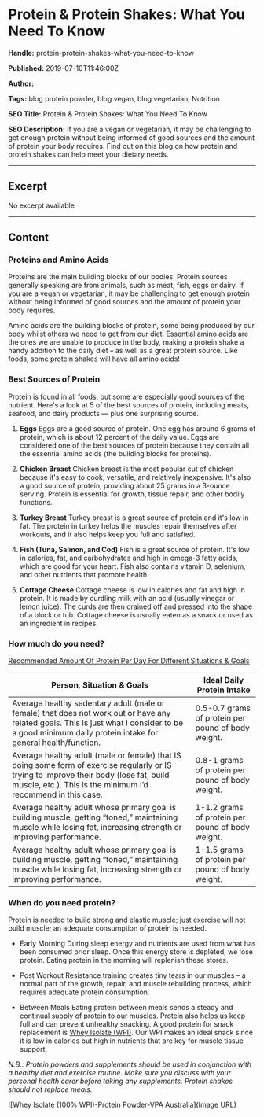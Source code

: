 # Protein & Protein Shakes: What You Need To Know

**Handle:** protein-protein-shakes-what-you-need-to-know

**Published:** 2019-07-10T11:46:00Z

**Author:**  

**Tags:** blog protein powder, blog vegan, blog vegetarian, Nutrition

**SEO Title:** Protein & Protein Shakes: What You Need To Know

**SEO Description:** If you are a vegan or vegetarian, it may be challenging to get enough protein without being informed of good sources and the amount of protein your body requires. Find out on this blog on how protein and protein shakes can help meet your dietary needs.

---

## Excerpt

No excerpt available

---

## Content

### Proteins and Amino Acids

Proteins are the main building blocks of our bodies. Protein sources generally speaking are from animals, such as meat, fish, eggs or dairy. If you are a vegan or vegetarian, it may be challenging to get enough protein without being informed of good sources and the amount of protein your body requires.

Amino acids are the building blocks of protein, some being produced by our body whilst others we need to get from our diet. Essential amino acids are the ones we are unable to produce in the body, making a protein shake a handy addition to the daily diet – as well as a great protein source. Like foods, some protein shakes will have all amino acids!

### Best Sources of Protein

Protein is found in all foods, but some are especially good sources of the nutrient. Here's a look at 5 of the best sources of protein, including meats, seafood, and dairy products — plus one surprising source.

1. **Eggs**
   Eggs are a good source of protein. One egg has around 6 grams of protein, which is about 12 percent of the daily value. Eggs are considered one of the best sources of protein because they contain all the essential amino acids (the building blocks for proteins).

2. **Chicken Breast**
   Chicken breast is the most popular cut of chicken because it's easy to cook, versatile, and relatively inexpensive. It's also a good source of protein, providing about 25 grams in a 3-ounce serving. Protein is essential for growth, tissue repair, and other bodily functions.

3. **Turkey Breast**
   Turkey breast is a great source of protein and it's low in fat. The protein in turkey helps the muscles repair themselves after workouts, and it also helps keep you full and satisfied.

4. **Fish (Tuna, Salmon, and Cod)**
   Fish is a great source of protein. It's low in calories, fat, and carbohydrates and high in omega-3 fatty acids, which are good for your heart. Fish also contains vitamin D, selenium, and other nutrients that promote health.

5. **Cottage Cheese**
   Cottage cheese is low in calories and fat and high in protein. It is made by curdling milk with an acid (usually vinegar or lemon juice). The curds are then drained off and pressed into the shape of a block or tub. Cottage cheese is usually eaten as a snack or used as an ingredient in recipes.

### How much do you need?

[Recommended Amount Of Protein Per Day For Different Situations & Goals](http://www.ausport.gov.au/)

| Person, Situation & Goals | Ideal Daily Protein Intake               |
|---------------------------|-----------------------------------------|
| Average healthy sedentary adult (male or female) that does not work out or have any related goals. This is just what I consider to be a good minimum daily protein intake for general health/function. | 0.5-0.7 grams of protein per pound of body weight. |
| Average healthy adult (male or female) that IS doing some form of exercise regularly or IS trying to improve their body (lose fat, build muscle, etc.). This is the minimum I’d recommend in this case. | 0.8-1 grams of protein per pound of body weight. |
| Average healthy adult whose primary goal is building muscle, getting “toned,” maintaining muscle while losing fat, increasing strength or improving performance. | 1-1.2 grams of protein per pound of body weight. |
| Average healthy adult whose primary goal is building muscle, getting “toned,” maintaining muscle while losing fat, increasing strength or improving performance. | 1-1.5 grams of protein per pound of body weight. |

### When do you need protein?

Protein is needed to build strong and elastic muscle; just exercise will not build muscle; an adequate consumption of protein is needed.

- Early Morning
  During sleep energy and nutrients are used from what has been consumed prior sleep. Once this energy store is depleted, we lose protein. Eating protein in the morning will replenish these stores.

- Post Workout
  Resistance training creates tiny tears in our muscles – a normal part of the growth, repair, and muscle rebuilding process, which requires adequate protein consumption.

- Between Meals
  Eating protein between meals sends a steady and continual supply of protein to our muscles. Protein also helps us keep full and can prevent unhealthy snacking. A good protein for snack replacement is [Whey Isolate (WPI)](/products/whey-isolate-protein-powder). Our WPI makes an ideal snack since it is low in calories but high in nutrients that are key for muscle tissue support.

*N.B.: Protein powders and supplements should be used in conjunction with a healthy diet and exercise routine. Make sure you discuss with your personal health carer before taking any supplements. Protein shakes should not replace meals.*

![Whey Isolate (100% WPI)-Protein Powder-VPA Australia](Image URL)

